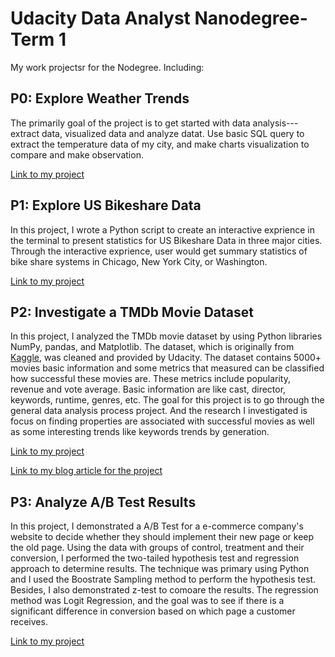 # Udacity Data Analyst Nanodegree- Term 1
My work projectsr for the Nodegree. Including:
## P0: Explore Weather Trends
The primarily goal of the project is to get started with data analysis--- extract data, visualized data and analyze datat. 
Use basic SQL query to extract the temperature data of my city, and make charts visualization to compare and make observation.

[Link to my project](https://github.com/onpillow/Udacity-DAND-Term1/tree/master/p0)
## P1: Explore US Bikeshare Data
In this project, I wrote a Python script to create an interactive exprience in the terminal to present statistics for US Bikeshare Data in three major cities. Through the interactive exprience, user would get summary statistics of bike share systems in Chicago, New York City, or Washington.

[Link to my project](https://github.com/onpillow/Udacity-DAND-Term1/tree/master/p1)

## P2: Investigate a TMDb Movie Dataset
In this project, I analyzed the TMDb movie dataset by using Python libraries NumPy, pandas, and Matplotlib. The dataset, which is originally from [Kaggle](https://www.kaggle.com/tmdb/tmdb-movie-metadata/data), was cleaned and provided by Udacity. The dataset contains 5000+ movies basic information and some metrics that measured can be classified how successful these movies are. These metrics include popularity, revenue and vote average. Basic information are like cast, director, keywords, runtime, genres, etc. The goal for this project is to go through the general data analysis process project. And the research I investigated is focus on finding properties are associated with successful movies as well as some interesting trends like keywords trends by generation.

[Link to my project](https://github.com/onpillow/Udacity-DAND-Term1/tree/master/p2)

[Link to my blog article for the project](https://medium.com/@onpillow/01-investigate-tmdb-movie-dataset-python-data-analysis-project-part-1-data-wrangling-3d2b55ea7714)

## P3: Analyze A/B Test Results

In this project, I demonstrated a A/B Test for a e-commerce company's website to decide whether they should implement their new page or keep the old page. Using the data with groups of control, treatment and their conversion, I performed the two-tailed hypothesis test and regression approach to determine results. The technique was primary using Python and I used the Boostrate Sampling method to perform the hypothesis test. Besides, I also demonstrated z-test to comoare the results. The regression method was Logit Regression, and the goal was to see if there is a significant difference in conversion based on which page a customer receives.

[Link to my project](https://github.com/onpillow/Udacity-DAND-Term1/tree/master/p3)

